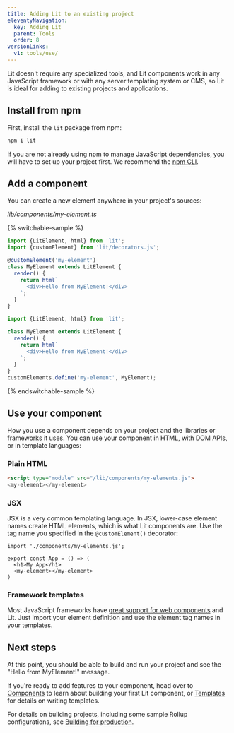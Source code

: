 ```yaml
---
title: Adding Lit to an existing project
eleventyNavigation:
  key: Adding Lit
  parent: Tools
  order: 8
versionLinks:
  v1: tools/use/
---
```


Lit doesn't require any specialized tools, and Lit components work in any JavaScript framework or with any server templating system or CMS, so Lit is ideal for adding to existing projects and applications.

## Install from npm

First, install the `lit` package from npm:

```sh
npm i lit
```

If you are not already using npm to manage JavaScript dependencies, you will have to set up your project first. We recommend the [npm CLI](https://docs.npmjs.com/cli/v7/configuring-npm/install).

## Add a component

You can create a new element anywhere in your project's sources:

_lib/components/my-element.ts_

{% switchable-sample %}

```ts
import {LitElement, html} from 'lit';
import {customElement} from 'lit/decorators.js';

@customElement('my-element')
class MyElement extends LitElement {
  render() {
    return html`
      <div>Hello from MyElement!</div>
    `;
  }
}
```

```js
import {LitElement, html} from 'lit';

class MyElement extends LitElement {
  render() {
    return html`
      <div>Hello from MyElement!</div>
    `;
  }
}
customElements.define('my-element', MyElement);
```

{% endswitchable-sample %}

## Use your component

How you use a component depends on your project and the libraries or frameworks it uses. You can use your component in HTML, with DOM APIs, or in template languages:

### Plain HTML
```html
<script type="module" src="/lib/components/my-elements.js">
<my-element></my-element>
```

### JSX

JSX is a very common templating language. In JSX, lower-case element names create HTML elements, which is what Lit components are. Use the tag name you specified in the `@customElement()` decorator:

```tsx
import './components/my-elements.js';

export const App = () => (
  <h1>My App</h1>
  <my-element></my-element>
)
```

### Framework templates

Most JavaScript frameworks have [great support for web components](https://custom-elements-everywhere.com/) and Lit. Just import your element definition and use the element tag names in your templates.

## Next steps

At this point, you should be able to build and run your project and see the "Hello from MyElement!" message.

If you're ready to add features to your component, head over to [Components](/docs/components/overview/) to learn about building your first Lit component, or [Templates](/docs/templates/overview/) for details on writing templates.

For details on building projects, including some sample Rollup configurations, see [Building for production](/docs/tools/production/).
